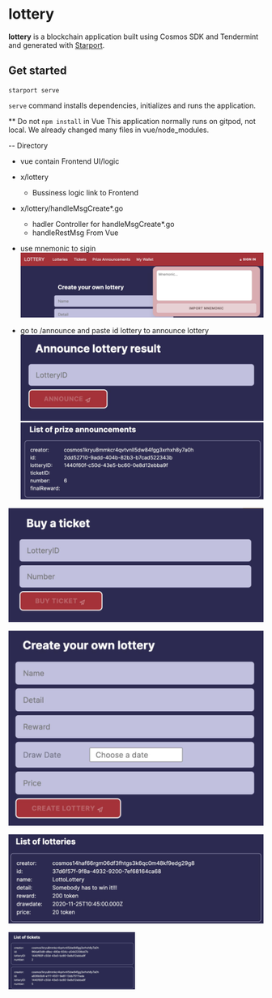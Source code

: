 # lottery

**lottery** is a blockchain application built using Cosmos SDK and Tendermint and generated with [Starport](https://github.com/tendermint/starport).

## Get started

```
starport serve
```

`serve` command installs dependencies, initializes and runs the application.

** Do not `npm install` in Vue
This application normally runs on gitpod, not local. We already changed many files in vue/node_modules.

-- Directory 
  - vue 
    contain Frontend UI/logic
  - x/lottery 
    - Bussiness logic link to Frontend
  - x/lottery/handleMsgCreate*.go
    - hadler Controller for handleMsgCreate*.go
    - handleRestMsg From Vue

- use mnemonic to sigin
![alt text](https://github.com/ppalineee/lottery/blob/main/pic/signin.png)

- go to /announce and paste id lottery to announce lottery
![alt text](https://github.com/ppalineee/lottery/blob/main/pic/announce.png)
![alt text](https://github.com/ppalineee/lottery/blob/main/pic/announcelist.png)

![alt text](https://github.com/ppalineee/lottery/blob/main/pic/buyticket.png)

![alt text](https://github.com/ppalineee/lottery/blob/main/pic/createlottery.png)

![alt text](https://github.com/ppalineee/lottery/blob/main/pic/lotterylist.png)

<img src="https://github.com/ppalineee/lottery/blob/main/pic/ticketlist.png" width="250">

